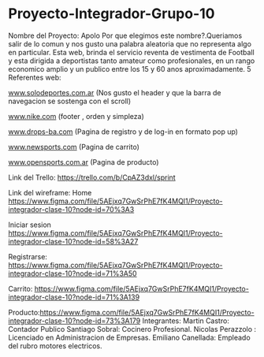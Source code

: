 # Proyecto-Integrador-Grupo-10
Nombre del Proyecto: Apolo 
Por que elegimos este nombre?.Queriamos salir de lo comun y nos gusto una palabra aleatoria que no representa algo en particular.
Esta web, brinda el servicio reventa de vestimenta de Football y esta dirigida a deportistas  tanto amateur como profesionales, en un rango economico amplio y un publico entre los 15 y 60 anos aproximadamente.
5 Referentes web:

www.solodeportes.com.ar (Nos gusto el header y que la barra de navegacion se sostenga con el scroll)

www.nike.com (footer , orden y simpleza)

www.drops-ba.com (Pagina de registro y de log-in en formato pop up)

www.newsports.com (Pagina de carrito)

www.opensports.com.ar (Pagina de producto)

Link del Trello:
https://trello.com/b/CpAZ3dxl/sprint

Link del wireframe:
Home https://www.figma.com/file/5AEjxq7GwSrPhE7fK4MQI1/Proyecto-integrador-clase-10?node-id=70%3A3

Iniciar sesion https://www.figma.com/file/5AEjxq7GwSrPhE7fK4MQI1/Proyecto-integrador-clase-10?node-id=58%3A27

Registrarse: https://www.figma.com/file/5AEjxq7GwSrPhE7fK4MQI1/Proyecto-integrador-clase-10?node-id=71%3A50

Carrito: https://www.figma.com/file/5AEjxq7GwSrPhE7fK4MQI1/Proyecto-integrador-clase-10?node-id=71%3A139

Producto:https://www.figma.com/file/5AEjxq7GwSrPhE7fK4MQI1/Proyecto-integrador-clase-10?node-id=73%3A179
Integrantes:
Martin Castro: Contador Publico
Santiago Sobral: Cocinero Profesional.
Nicolas Perazzolo : Licenciado en Administracion de Empresas.
Emiliano Canellada: Empleado del rubro motores electricos.